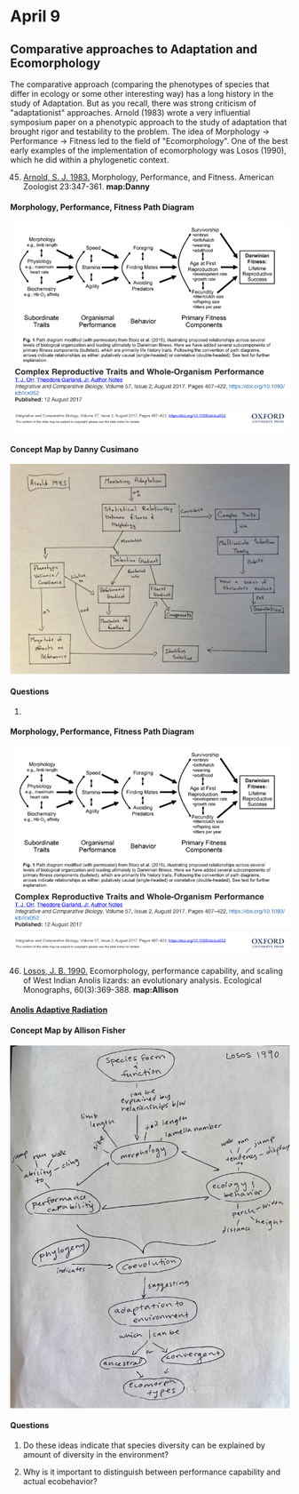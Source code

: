 # April 9

## Comparative approaches to Adaptation and Ecomorphology  

The comparative approach (comparing the phenotypes of species that differ in ecology or some other interesting way) has a long history in the study of Adaptation. But as you recall, there was strong criticism of "adaptationist" approaches.  Arnold (1983) wrote a very influential symposium paper on a phenotypic approach to the study of adaptation that brought rigor and testability to the problem. The idea of Morphology -> Performance -> Fitness led to the field of "Ecomorphology". One of the best early examples of the implementation of ecomorphology was Losos (1990), which he did within a phylogenetic context.

45. [Arnold, S. J. 1983.](https://drive.google.com/drive/u/0/folders/1ocqMPD5gX9xi4VQy_5OtU5wSyg-X8ftM) Morphology, Performance, and Fitness. American Zoologist 23:347-361.  **map:Danny**  

#### Morphology, Performance, Fitness Path Diagram

<img width="700" src="FitnessPathDiagram.jpg">

#### Concept Map by Danny Cusimano   

<img width="700" src="Arnold1983_conceptmap_dc.jpg" >

#### Questions

1. 

#### Morphology, Performance, Fitness Path Diagram

<img width="700" src="FitnessPathDiagram.jpg">

46. [Losos, J. B. 1990.](https://drive.google.com/drive/u/0/folders/1ocqMPD5gX9xi4VQy_5OtU5wSyg-X8ftM) Ecomorphology, performance capability, and scaling of West Indian Anolis lizards: an evolutionary analysis. Ecological Monographs, 60(3):369-388.    **map:Allison** 

#### [Anolis Adaptive Radiation](./AnolisAdaptiveRadiation.pdf)

#### Concept Map by Allison Fisher   

<img width="700" src="Losos1990_conceptmap_af.jpg" >

#### Questions

1. Do these ideas indicate that species diversity can be explained by amount of diversity in the environment?

2.  Why is it important to distinguish between performance capability and actual ecobehavior?